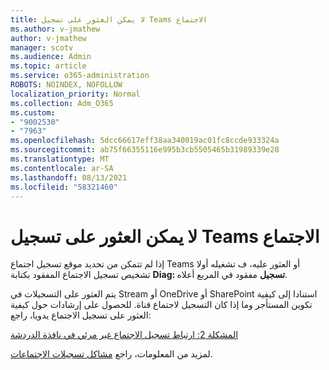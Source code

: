 ```yaml
---
title: لا يمكن العثور على تسجيل Teams الاجتماع
ms.author: v-jmathew
author: v-jmathew
manager: scotv
ms.audience: Admin
ms.topic: article
ms.service: o365-administration
ROBOTS: NOINDEX, NOFOLLOW
localization_priority: Normal
ms.collection: Adm_O365
ms.custom:
- "9002530"
- "7963"
ms.openlocfilehash: 5dcc66617eff38aa340019ac01fc8ccde933324a
ms.sourcegitcommit: ab75f66355116e995b3cb5505465b31989339e28
ms.translationtype: MT
ms.contentlocale: ar-SA
ms.lasthandoff: 08/13/2021
ms.locfileid: "58321460"
---
```

# <a name="cant-find-the-teams-meeting-recording"></a>لا يمكن العثور على تسجيل Teams الاجتماع

إذا لم تتمكن من تحديد موقع تسجيل اجتماع Teams أو العثور عليه، ف تشغيله أولا تشخيص تسجيل الاجتماع المفقود بكتابة **Diag: تسجيل** مفقود في المربع أعلاه. 

يتم العثور على التسجيلات في Stream أو OneDrive أو SharePoint استنادا إلى كيفية تكوين المستأجر وما إذا كان التسجيل لاجتماع قناة. للحصول على إرشادات حول كيفية العثور على تسجيل الاجتماع يدويا، راجع: 

[المشكلة 2: ارتباط تسجيل الاجتماع غير مرئي في نافذة الدردشة](https://docs.microsoft.com/microsoftteams/troubleshoot/meetings/troubleshoot-meeting-recording-issues#issue-2-the-meeting-recording-link-isnt-visible-in-a-chat-window)

لمزيد من المعلومات، راجع [مشاكل تسجيلات الاجتماعات](https://docs.microsoft.com/microsoftteams/troubleshoot/meetings/troubleshoot-meeting-recording-issues).
